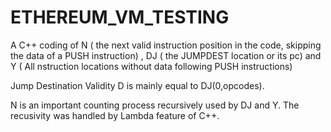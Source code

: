 # ETHEREUM_VM_TESTING

A C++ coding of N ( the next valid instruction position in the
code, skipping the data of a PUSH instruction) ,  DJ ( the  JUMPDEST location or its pc)  and Y ( All nstruction locations without data following PUSH instructions)

Jump Destination Validity D is mainly equal to DJ(0,opcodes). 

N is an important counting process recursively used by DJ and Y. The recusivity was handled by Lambda feature of C++. 
